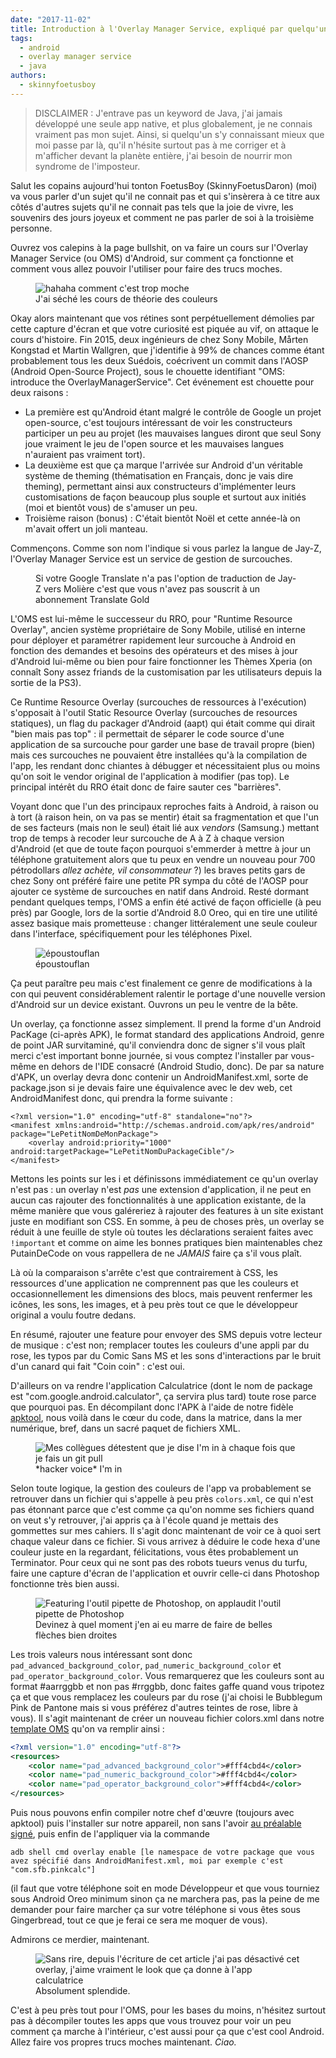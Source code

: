 ```yaml
---
date: "2017-11-02"
title: Introduction à l'Overlay Manager Service, expliqué par quelqu'un qui n'y connaît rien
tags:
  - android
  - overlay manager service
  - java
authors:
  - skinnyfoetusboy
---
```


> DISCLAIMER : J'entrave pas un keyword de Java, j'ai jamais développé une seule app native, et plus globalement, je ne connais vraiment pas mon sujet. Ainsi, si quelqu'un s'y connaissant mieux que moi passe par là, qu'il n'hésite surtout pas à me corriger et à m'afficher devant la planète entière, j'ai besoin de nourrir mon syndrome de l'imposteur.

Salut les copains aujourd'hui tonton FoetusBoy (SkinnyFoetusDaron) (moi) va vous parler d'un sujet qu'il ne connait pas et qui s'insèrera à ce titre aux côtés d'autres sujets qu'il ne connait pas tels que la joie de vivre, les souvenirs des jours joyeux et comment ne pas parler de soi à la troisième personne.

Ouvrez vos calepins à la page bullshit, on va faire un cours sur l'Overlay Manager Service (ou OMS) d'Android, sur comment ça fonctionne et comment vous allez pouvoir l'utiliser pour faire des trucs moches.

<figure>
  <img src="OMS-moche.png" alt="hahaha comment c'est trop moche" />
  <figcaption>J'ai séché les cours de théorie des couleurs</figcaption>
</figure>

Okay alors maintenant que vos rétines sont perpétuellement démolies par cette capture d'écran et que votre curiosité est piquée au vif, on attaque le cours d'histoire.
Fin 2015, deux ingénieurs de chez Sony Mobile, Mårten Kongstad et Martin Wallgren, que j'identifie à 99% de chances comme étant probablement tous les deux Suédois, coécrivent un commit dans l'AOSP (Android Open-Source Project), sous le chouette identifiant "OMS: introduce the OverlayManagerService". Cet événement est chouette pour deux raisons :

 - La première est qu'Android étant malgré le contrôle de Google un projet open-source, c'est toujours intéressant de voir les constructeurs participer un peu au projet (les mauvaises langues diront que seul Sony joue vraiment le jeu de l'open source et les mauvaises langues n'auraient pas vraiment tort).
 - La deuxième est que ça marque l'arrivée sur Android d'un véritable système de theming (thématisation en Français, donc je vais dire theming), permettant ainsi aux constructeurs d'implémenter leurs customisations de façon beaucoup plus souple et surtout aux initiés (moi et bientôt vous) de s'amuser un peu.
 - Troisième raison (bonus) : C'était bientôt Noël et cette année-là on m'avait offert un joli manteau.

Commençons. Comme son nom l'indique si vous parlez la langue de Jay-Z, l'Overlay Manager Service est un service de gestion de surcouches.

<figure>
  <img src="jayz.png" alt="" />
  <figcaption>Si votre Google Translate n'a pas l'option de traduction de Jay-Z vers Molière c'est que vous n'avez pas souscrit à un abonnement Translate Gold</figcaption>
</figure>

L'OMS est lui-même le successeur du RRO, pour "Runtime Resource Overlay", ancien système propriétaire de Sony Mobile, utilisé en interne pour déployer et paramétrer rapidement leur surcouche à Android en fonction des demandes et besoins des opérateurs et des mises à jour d'Android lui-même ou bien pour faire fonctionner les Thèmes Xperia (on connaît Sony assez friands de la customisation par les utilisateurs depuis la sortie de la PS3).

Ce Runtime Resource Overlay (surcouches de ressources à l'exécution) s'opposait à l'outil Static Resource Overlay (surcouches de resources statiques), un flag du packager d'Android (aapt) qui était comme qui dirait "bien mais pas top" : il permettait de séparer le code source d'une application de sa surcouche pour garder une base de travail propre (bien) mais ces surcouches ne pouvaient être installées qu'à la compilation de l'app, les rendant donc chiantes à débugger et nécessitaient plus ou moins qu'on soit le vendor original de l'application à modifier (pas top). Le principal intérêt du RRO était donc de faire sauter ces "barrières".

Voyant donc que l'un des principaux reproches faits à Android, à raison ou à tort (à raison hein, on va pas se mentir) était sa fragmentation et que l'un de ses facteurs (mais non le seul) était lié aux _vendors_ (Samsung.) mettant trop de temps à recoder leur surcouche de A à Z à chaque version d'Android (et que de toute façon pourquoi s'emmerder à mettre à jour un téléphone gratuitement alors que tu peux en vendre un nouveau pour 700 pétrodollars *allez achète, vil consommateur* ?) les braves petits gars de chez Sony ont préféré faire une petite PR sympa du côté de l'AOSP pour ajouter ce système de surcouches en natif dans Android.
Resté dormant pendant quelques temps, l'OMS a enfin été activé de façon officielle (à peu près) par Google, lors de la sortie d'Android 8.0 Oreo, qui en tire une utilité assez basique mais prometteuse : changer littéralement une seule couleur dans l'interface, spécifiquement pour les téléphones Pixel.

<figure>
  <img src="epoustouflan.png" alt="époustouflan" />
  <figcaption>époustouflan</figcaption>
</figure>

Ça peut paraître peu mais c'est finalement ce genre de modifications à la con qui peuvent considérablement ralentir le portage d'une nouvelle version d'Android sur un device existant. Ouvrons un peu le ventre de la bête.

Un overlay, ça fonctionne assez simplement. Il prend la forme d'un Android PacKage (ci-après APK), le format standard des applications Android, genre de point JAR survitaminé, qu'il conviendra donc de signer s'il vous plaît merci c'est important bonne journée, si vous comptez l'installer par vous-même en dehors de l'IDE consacré (Android Studio, donc). De par sa nature d'APK, un overlay devra donc contenir un AndroidManifest.xml, sorte de package.json si je devais faire une équivalence avec le dev web, cet AndroidManifest donc, qui prendra la forme suivante :

```
<?xml version="1.0" encoding="utf-8" standalone="no"?>
<manifest xmlns:android="http://schemas.android.com/apk/res/android" package="LePetitNomDeMonPackage">
    <overlay android:priority="1000" android:targetPackage="LePetitNomDuPackageCible"/>
</manifest>
```

Mettons les points sur les i et définissons immédiatement ce qu'un overlay n'est pas :
un overlay n'est *pas* une extension d'application, il ne peut en aucun cas rajouter des fonctionnalités à une application existante, de la même manière que vous galéreriez à rajouter des features à un site existant juste en modifiant son CSS. En somme, à peu de choses près, un overlay se réduit à une feuille de style où toutes les déclarations seraient faites avec `!important` et comme on aime les bonnes pratiques bien maintenables chez PutainDeCode on vous rappellera de ne *JAMAIS* faire ça s'il vous plaît.

Là où la comparaison s'arrête c'est que contrairement à CSS, les ressources d'une application ne comprennent pas que les couleurs et occasionnellement les dimensions des blocs, mais peuvent renfermer les icônes, les sons, les images, et à peu près tout ce que le développeur original a voulu foutre dedans.

En résumé, rajouter une feature pour envoyer des SMS depuis votre lecteur de musique : c'est non; remplacer toutes les couleurs d'une appli par du rose, les typos par du Comic Sans MS et les sons d'interactions par le bruit d'un canard qui fait "Coin coin" : c'est oui.

D'ailleurs on va rendre l'application Calculatrice (dont le nom de package est "com.google.android.calculator", ça servira plus tard) toute rose parce que pourquoi pas.
En décompilant donc l'APK à l'aide de notre fidèle [apktool](https://ibotpeaches.github.io/Apktool/), nous voilà dans le cœur du code, dans la matrice, dans la mer numérique, bref, dans un sacré paquet de fichiers XML.

<figure>
  <img src="chosenOne.png" alt="Mes collègues détestent que je dise I'm in à chaque fois que je fais un git pull" />
  <figcaption>*hacker voice* I'm in</figcaption>
</figure>

Selon toute logique, la gestion des couleurs de l'app va probablement se retrouver dans un fichier qui s'appelle à peu près `colors.xml`, ce qui n'est pas étonnant parce que c'est comme ça qu'on nomme ses fichiers quand on veut s'y retrouver, j'ai appris ça à l'école quand je mettais des gommettes sur mes cahiers.
Il s'agit donc maintenant de voir ce à quoi sert chaque valeur dans ce fichier. Si vous arrivez à déduire le code hexa d'une couleur juste en la regardant, félicitations, vous êtes probablement un Terminator. Pour ceux qui ne sont pas des robots tueurs venus du turfu, faire une capture d'écran de l'application et ouvrir celle-ci dans Photoshop fonctionne très bien aussi.

<figure>
  <img src="colors.png" alt="Featuring l'outil pipette de Photoshop, on applaudit l'outil pipette de Photoshop" />
  <figcaption>Devinez à quel moment j'en ai eu marre de faire de belles flèches bien droites</figcaption>
</figure>

Les trois valeurs nous intéressant sont donc `pad_advanced_background_color`, `pad_numeric_background_color` et `pad_operator_background_color`. Vous remarquerez que les couleurs sont au format #aarrggbb et non pas #rrggbb, donc faites gaffe quand vous tripotez ça et que vous remplacez les couleurs par du rose (j'ai choisi le Bubblegum Pink de Pantone mais si vous préférez d'autres teintes de rose, libre à vous). Il s'agit maintenant de créer un nouveau fichier colors.xml dans notre [template OMS](https://github.com/skinnyfoetusboy/OMS-template) qu'on va remplir ainsi :

```xml
<?xml version="1.0" encoding="utf-8"?>
<resources>
    <color name="pad_advanced_background_color">#fff4cbd4</color>
    <color name="pad_numeric_background_color">#fff4cbd4</color>
    <color name="pad_operator_background_color">#fff4cbd4</color>
</resources>
```

Puis nous pouvons enfin compiler notre chef d'œuvre (toujours avec apktool) puis l'installer sur notre appareil, non sans l'avoir [au préalable signé](https://stackoverflow.com/questions/10930331/how-to-sign-an-already-compiled-apk), puis enfin de l'appliquer via la commande

```
adb shell cmd overlay enable [le namespace de votre package que vous avez spécifié dans AndroidManifest.xml, moi par exemple c'est "com.sfb.pinkcalc"]
```

(il faut que votre téléphone soit en mode Développeur et que vous tourniez sous Android Oreo minimum sinon ça ne marchera pas, pas la peine de me demander pour faire marcher ça sur votre téléphone si vous êtes sous Gingerbread, tout ce que je ferai ce sera me moquer de vous).

Admirons ce merdier, maintenant.

<figure>
  <img src="fuckthatspink.png" alt="Sans rire, depuis l'écriture de cet article j'ai pas désactivé cet overlay, j'aime vraiment le look que ça donne à l'app calculatrice" />
  <figcaption>Absolument splendide.</figcaption>
</figure>

C'est à peu près tout pour l'OMS, pour les bases du moins, n'hésitez surtout pas à décompiler toutes les apps que vous trouvez pour voir un peu comment ça marche à l'intérieur, c'est aussi pour ça que c'est cool Android. Allez faire vos propres trucs moches maintenant.
_Ciao._
